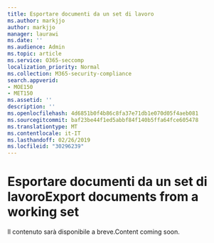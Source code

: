 ```yaml
---
title: Esportare documenti da un set di lavoro
ms.author: markjjo
author: markjjo
manager: laurawi
ms.date: ''
ms.audience: Admin
ms.topic: article
ms.service: O365-seccomp
localization_priority: Normal
ms.collection: M365-security-compliance
search.appverid:
- MOE150
- MET150
ms.assetid: ''
description: ''
ms.openlocfilehash: 4d6851b0f4b86c8fa37e71db1e070d05f4aeb081
ms.sourcegitcommit: baf23be44f1ed5abbf84f140b5ffa64fce605478
ms.translationtype: MT
ms.contentlocale: it-IT
ms.lasthandoff: 02/26/2019
ms.locfileid: "30296239"
---
```

# <a name="export-documents-from-a-working-set"></a><span data-ttu-id="37803-102">Esportare documenti da un set di lavoro</span><span class="sxs-lookup"><span data-stu-id="37803-102">Export documents from a working set</span></span>

<span data-ttu-id="37803-103">Il contenuto sarà disponibile a breve.</span><span class="sxs-lookup"><span data-stu-id="37803-103">Content coming soon.</span></span>